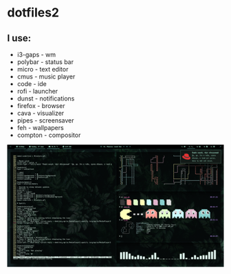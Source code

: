 # dotfiles2
## I use:
* i3-gaps - wm
* polybar - status bar
* micro - text editor
* cmus - music player
* code - ide
* rofi - launcher
* dunst - notifications
* firefox - browser
* cava - visualizer
* pipes - screensaver
* feh - wallpapers
* compton - compositor

![screenshot](https://github.com/monocolus/dotfiles2/blob/main/screen.png?raw=true)
